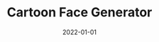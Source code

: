 ---
title: Cartoon Face Generator
summary: Write about your project here...
tags:
  - Demo
date: 2022-01-01
external_link: http://github.com
---